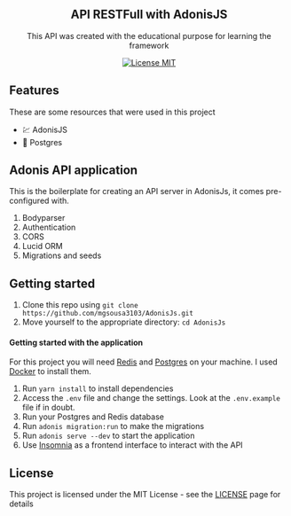 <h2 align="center">
API RESTFull with AdonisJS
</h2>

<p align="center">This API was created with the educational purpose for learning the framework</p>

<p align="center">
  <a href="https://opensource.org/licenses/MIT">
    <img src="https://img.shields.io/github/license/mgsousa3103/AdonisJs" alt="License MIT">
  </a>
</p>

## Features

These are some resources that were used in this project

- 💹 AdonisJS
- 📄 Postgres

## Adonis API application

This is the boilerplate for creating an API server in AdonisJs, it comes pre-configured with.

1. Bodyparser
2. Authentication
3. CORS
4. Lucid ORM
5. Migrations and seeds

## Getting started

1. Clone this repo using `git clone https://github.com/mgsousa3103/AdonisJs.git`
2. Move yourself to the appropriate directory: `cd AdonisJs`

#### Getting started with the application

For this project you will need [Redis](https://redis.io/) and [Postgres](https://www.postgresql.org/) on your machine. I used [Docker](https://www.docker.com/) to install them.

1. Run `yarn install` to install dependencies
2. Access the `.env` file and change the settings. Look at the `.env.example` file if in doubt.
3. Run your Postgres and Redis database
4. Run `adonis migration:run` to make the migrations
5. Run `adonis serve --dev` to start the application
6. Use [Insomnia](https://insomnia.rest/) as a frontend interface to interact with the API

## License

This project is licensed under the MIT License - see the [LICENSE](LICENSE.md) page for details
